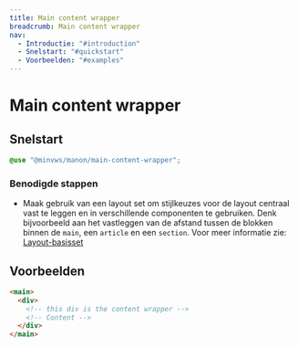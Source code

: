 ```yaml
---
title: Main content wrapper
breadcrumb: Main content wrapper
nav:
  - Introductie: "#introduction"
  - Snelstart: "#quickstart"
  - Voorbeelden: "#examples"
---
```


<h1 id="introduction">Main content wrapper</h1>

<h2 id="quickstart">Snelstart</h2>

```scss
@use "@minvws/manon/main-content-wrapper";
```

### Benodigde stappen

- Maak gebruik van een layout set om stijlkeuzes voor de layout centraal vast te
  leggen en in verschillende componenten te gebruiken. Denk bijvoorbeeld aan het
  vastleggen van de afstand tussen de blokken binnen de `main`, een `article` en
  een `section`. Voor meer informatie zie:
  [Layout-basisset](/components/layout/layout-set)

<h2 id="examples">Voorbeelden</h2>

```html
<main>
  <div>
    <!-- this div is the content wrapper -->
    <!-- Content -->
  </div>
</main>
```
